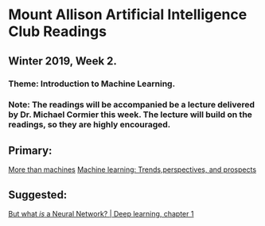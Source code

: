 # Mount Allison Artificial Intelligence Club Readings
## Winter 2019, Week 2.

### Theme: Introduction to Machine Learning.
### Note: The readings will be accompanied be a lecture delivered by Dr. Michael Cormier this week. The lecture will build on the readings, so they are highly encouraged. 

## Primary:
[More than machines](https://www.nature.com/articles/s42256-018-0014-z)
[Machine learning: Trends,perspectives, and prospects](https://www.cs.cmu.edu/~tom/pubs/Science-ML-2015.pdf)

## Suggested:
[But what *is* a Neural Network? | Deep learning, chapter 1](https://www.youtube.com/watch?v=aircAruvnKk)
